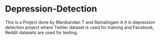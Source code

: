 # Depression-Detection

This is a Project done by Manikandan T and Ramalingam A
It is depression detection project where Twitter dataset is used for training and Facebook, Reddit datasets are used for testing.
